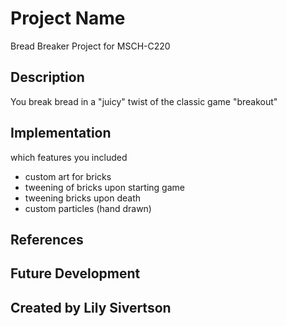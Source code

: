 # Project Name
Bread Breaker
Project for MSCH-C220

## Description
You break bread in a "juicy" twist of the classic game "breakout"


## Implementation

which features you included
 - custom art for bricks
 - tweening of bricks upon starting game
 - tweening bricks upon death
 - custom particles (hand drawn)


## References


## Future Development


## Created by Lily Sivertson
